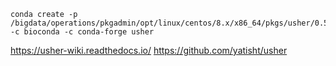 ```
conda create -p /bigdata/operations/pkgadmin/opt/linux/centos/8.x/x86_64/pkgs/usher/0.5.6 -c bioconda -c conda-forge usher
```

https://usher-wiki.readthedocs.io/
https://github.com/yatisht/usher
